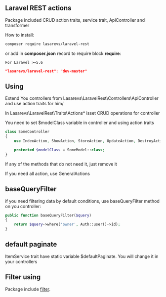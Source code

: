 ## Laravel REST actions

Package included CRUD action traits, service trait, ApiController and transformer

How to install:

```bash
composer require lasarevs/laravel-rest
```

or add in **composer.json** record to require block **require**:

```
For Laravel >=5.6
```
```json
"lasarevs/laravel-rest": "dev-master"
```

## Using

Extend You controllers from Lasarevs\LaravelRest\Controllers\ApiController and use action traits for him/

In Lasarevs\LaravelRest\Traits\Actions\* isset CRUD operations for controller

You need to set $modelClass variable in controller and using action traits

```php
class SomeController
{
    use IndexAction, ShowAction, StoreAction, UpdateAction, DestroyAction;

    protected $modelClass = SomeModel::class;    
}
```

If any of the methods that do not need it, just remove it

If you need all action, use GeneralActions

## baseQueryFilter

if you need filtering data by default conditions, use baseQueryFilter method on you controller:

```php
public function baseQueryFilter($query)
{
    return $query->where('owner', Auth::user()->id);
}
```

## default paginate

ItemService trait have static variable $defaultPaginate. You will change it in your controllers  

## Filter using

Package include [filter](https://github.com/nemesis1988/FilterAndSorting|filter).
